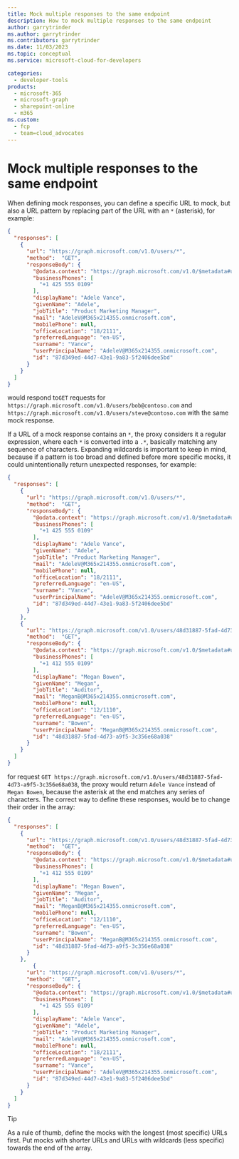 ```yaml
---
title: Mock multiple responses to the same endpoint
description: How to mock multiple responses to the same endpoint
author: garrytrinder
ms.author: garrytrinder
ms.contributors: garrytrinder
ms.date: 11/03/2023
ms.topic: conceptual
ms.service: microsoft-cloud-for-developers

categories:
  - developer-tools
products:
  - microsoft-365
  - microsoft-graph
  - sharepoint-online
  - m365
ms.custom:
  - fcp
  - team=cloud_advocates
---
```


# Mock multiple responses to the same endpoint

When defining mock responses, you can define a specific URL to mock, but also a URL pattern by replacing part of the URL with an `*` (asterisk), for example:

```json
{
  "responses": [
    {
      "url": "https://graph.microsoft.com/v1.0/users/*",
      "method":  "GET",
      "responseBody": {
        "@odata.context": "https://graph.microsoft.com/v1.0/$metadata#users/$entity",
        "businessPhones": [
          "+1 425 555 0109"
        ],
        "displayName": "Adele Vance",
        "givenName": "Adele",
        "jobTitle": "Product Marketing Manager",
        "mail": "AdeleV@M365x214355.onmicrosoft.com",
        "mobilePhone": null,
        "officeLocation": "18/2111",
        "preferredLanguage": "en-US",
        "surname": "Vance",
        "userPrincipalName": "AdeleV@M365x214355.onmicrosoft.com",
        "id": "87d349ed-44d7-43e1-9a83-5f2406dee5bd"
      }
    }
  ]
}
```

would respond to`GET` requests for `https://graph.microsoft.com/v1.0/users/bob@contoso.com` and `https://graph.microsoft.com/v1.0/users/steve@contoso.com` with the same mock response.

If a URL of a mock response contains an `*`, the proxy considers it a regular expression, where each `*` is converted into a `.*`, basically matching any sequence of characters. Expanding wildcards is important to keep in mind, because if a pattern is too broad and defined before more specific mocks, it could unintentionally return unexpected responses, for example:

```json
{
  "responses": [
    {
      "url": "https://graph.microsoft.com/v1.0/users/*",
      "method":  "GET",
      "responseBody": {
        "@odata.context": "https://graph.microsoft.com/v1.0/$metadata#users/$entity",
        "businessPhones": [
          "+1 425 555 0109"
        ],
        "displayName": "Adele Vance",
        "givenName": "Adele",
        "jobTitle": "Product Marketing Manager",
        "mail": "AdeleV@M365x214355.onmicrosoft.com",
        "mobilePhone": null,
        "officeLocation": "18/2111",
        "preferredLanguage": "en-US",
        "surname": "Vance",
        "userPrincipalName": "AdeleV@M365x214355.onmicrosoft.com",
        "id": "87d349ed-44d7-43e1-9a83-5f2406dee5bd"
      }
    },
    {
      "url": "https://graph.microsoft.com/v1.0/users/48d31887-5fad-4d73-a9f5-3c356e68a038",
      "method":  "GET",
      "responseBody": {
        "@odata.context": "https://graph.microsoft.com/v1.0/$metadata#users/$entity",
        "businessPhones": [
          "+1 412 555 0109"
        ],
        "displayName": "Megan Bowen",
        "givenName": "Megan",
        "jobTitle": "Auditor",
        "mail": "MeganB@M365x214355.onmicrosoft.com",
        "mobilePhone": null,
        "officeLocation": "12/1110",
        "preferredLanguage": "en-US",
        "surname": "Bowen",
        "userPrincipalName": "MeganB@M365x214355.onmicrosoft.com",
        "id": "48d31887-5fad-4d73-a9f5-3c356e68a038"
      }
    }
  ]
}
```

for request `GET https://graph.microsoft.com/v1.0/users/48d31887-5fad-4d73-a9f5-3c356e68a038`, the proxy would return `Adele Vance` instead of `Megan Bowen`, because the asterisk at the end matches any series of characters. The correct way to define these responses, would be to change their order in the array:

```json
{
  "responses": [
    {
      "url": "https://graph.microsoft.com/v1.0/users/48d31887-5fad-4d73-a9f5-3c356e68a038",
      "method":  "GET",
      "responseBody": {
        "@odata.context": "https://graph.microsoft.com/v1.0/$metadata#users/$entity",
        "businessPhones": [
          "+1 412 555 0109"
        ],
        "displayName": "Megan Bowen",
        "givenName": "Megan",
        "jobTitle": "Auditor",
        "mail": "MeganB@M365x214355.onmicrosoft.com",
        "mobilePhone": null,
        "officeLocation": "12/1110",
        "preferredLanguage": "en-US",
        "surname": "Bowen",
        "userPrincipalName": "MeganB@M365x214355.onmicrosoft.com",
        "id": "48d31887-5fad-4d73-a9f5-3c356e68a038"
      }
    },
        {
      "url": "https://graph.microsoft.com/v1.0/users/*",
      "method":  "GET",
      "responseBody": {
        "@odata.context": "https://graph.microsoft.com/v1.0/$metadata#users/$entity",
        "businessPhones": [
          "+1 425 555 0109"
        ],
        "displayName": "Adele Vance",
        "givenName": "Adele",
        "jobTitle": "Product Marketing Manager",
        "mail": "AdeleV@M365x214355.onmicrosoft.com",
        "mobilePhone": null,
        "officeLocation": "18/2111",
        "preferredLanguage": "en-US",
        "surname": "Vance",
        "userPrincipalName": "AdeleV@M365x214355.onmicrosoft.com",
        "id": "87d349ed-44d7-43e1-9a83-5f2406dee5bd"
      }
    }
  ]
}
```

> [!TIP]
> As a rule of thumb, define the mocks with the longest (most specific) URLs first. Put mocks with shorter URLs and URLs with wildcards (less specific) towards the end of the array.
